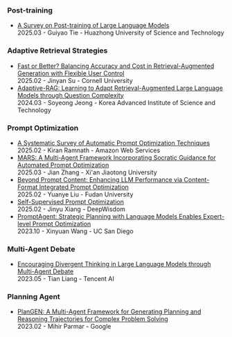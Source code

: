 ### Post-training
- [A Survey on Post-training of Large Language Models](https://arxiv.org/abs/2503.06072)  
  2025.03 - Guiyao Tie - Huazhong University of Science and Technology  

### Adaptive Retrieval Strategies
- [Fast or Better? Balancing Accuracy and Cost in Retrieval-Augmented Generation with Flexible User Control](https://arxiv.org/abs/2502.12145)  
  2025.02 - Jinyan Su - Cornell University  
- [Adaptive-RAG: Learning to Adapt Retrieval-Augmented Large Language Models through Question Complexity](https://arxiv.org/abs/2403.14403)  
  2024.03 - Soyeong Jeong - Korea Advanced Institute of Science and Technology  

### Prompt Optimization
- [A Systematic Survey of Automatic Prompt Optimization Techniques](https://arxiv.org/abs/2502.16923)  
  2025.02 - Kiran Ramnath - Amazon Web Services  
- [MARS: A Multi-Agent Framework Incorporating Socratic Guidance for Automated Prompt Optimization](https://arxiv.org/abs/2503.16874)  
  2025.03 - Jian Zhang - Xi'an Jiaotong University  
- [Beyond Prompt Content: Enhancing LLM Performance via Content-Format Integrated Prompt Optimization](https://arxiv.org/abs/2502.04295)  
  2025.02 - Yuanye Liu - Fudan University  
- [Self-Supervised Prompt Optimization](https://arxiv.org/abs/2502.06855)  
  2025.02 - Jinyu Xiang - DeepWisdom  
- [PromptAgent: Strategic Planning with Language Models Enables Expert-level Prompt Optimization](https://arxiv.org/abs/2310.16427)  
  2023.10 - Xinyuan Wang - UC San Diego

### Multi-Agent Debate
- [Encouraging Divergent Thinking in Large Language Models through Multi-Agent Debate](https://arxiv.org/abs/2305.19118)  
  2023.05 - Tian Liang - Tencent AI  

### Planning Agent
- [PlanGEN: A Multi-Agent Framework for Generating Planning and Reasoning Trajectories for Complex Problem Solving](https://arxiv.org/abs/2502.16111)  
  2023.02 - Mihir Parmar - Google  
